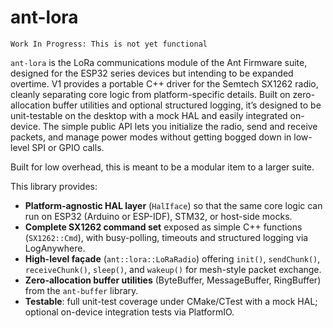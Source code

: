 # ant-lora
`Work In Progress: This is not yet functional`

`ant-lora` is the LoRa communications module of the Ant Firmware suite, designed for the ESP32 series devices but intending to be expanded overtime. V1 provides a portable C++ driver for the Semtech SX1262 radio, cleanly separating core logic from platform-specific details. Built on zero-allocation buffer utilities and optional structured logging, it’s designed to be unit-testable on the desktop with a mock HAL and easily integrated on-device. The simple public API lets you initialize the radio, send and receive packets, and manage power modes without getting bogged down in low-level SPI or GPIO calls.  

Built for low overhead, this is meant to be a modular item to a larger suite. 

This library provides:

- **Platform-agnostic HAL layer** (`HalIface`) so that the same core logic can run on ESP32 (Arduino or ESP-IDF), STM32, or host-side mocks.  
- **Complete SX1262 command set** exposed as simple C++ functions (`SX1262::Cmd`), with busy-polling, timeouts and structured logging via LogAnywhere.  
- **High-level façade** (`ant::lora::LoRaRadio`) offering `init()`, `sendChunk()`, `receiveChunk()`, `sleep()`, and `wakeup()` for mesh-style packet exchange.  
- **Zero-allocation buffer utilities** (ByteBuffer, MessageBuffer, RingBuffer) from the `ant-buffer` library.  
- **Testable**: full unit-test coverage under CMake/CTest with a mock HAL; optional on-device integration tests via PlatformIO.  
